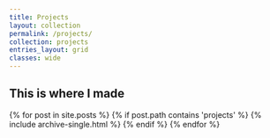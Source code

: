 ```yaml
---
title: Projects
layout: collection
permalink: /projects/
collection: projects
entries_layout: grid
classes: wide
---
```


## This is where I made

{% for post in site.posts %}
  {% if post.path contains 'projects' %}
     {% include archive-single.html %}
  {% endif %}
{% endfor %} 